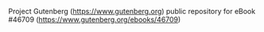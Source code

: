 Project Gutenberg (https://www.gutenberg.org) public repository for eBook #46709 (https://www.gutenberg.org/ebooks/46709)

